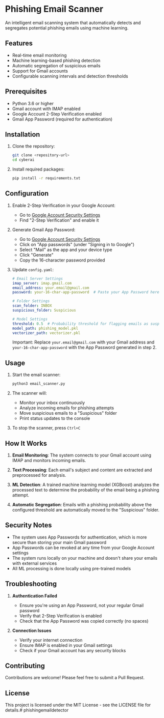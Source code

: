 # Phishing Email Scanner

An intelligent email scanning system that automatically detects and segregates potential phishing emails using machine learning.

## Features

- Real-time email monitoring
- Machine learning-based phishing detection
- Automatic segregation of suspicious emails
- Support for Gmail accounts
- Configurable scanning intervals and detection thresholds

## Prerequisites

- Python 3.6 or higher
- Gmail account with IMAP enabled
- Google Account 2-Step Verification enabled
- Gmail App Password (required for authentication)

## Installation

1. Clone the repository:
   ```bash
   git clone <repository-url>
   cd cyberai
   ```

2. Install required packages:
   ```bash
   pip install -r requirements.txt
   ```

## Configuration

1. Enable 2-Step Verification in your Google Account:
   - Go to [Google Account Security Settings](https://myaccount.google.com/security)
   - Find "2-Step Verification" and enable it

2. Generate Gmail App Password:
   - Go to [Google Account Security Settings](https://myaccount.google.com/security)
   - Click on "App passwords" (under "Signing in to Google")
   - Select "Mail" as the app and your device type
   - Click "Generate"
   - Copy the 16-character password provided

3. Update `config.yaml`:
   ```yaml
   # Email Server Settings
   imap_server: imap.gmail.com
   email_address: your.email@gmail.com
   password: your-16-char-app-password  # Paste your App Password here

   # Folder Settings
   scan_folder: INBOX
   suspicious_folder: Suspicious

   # Model Settings
   threshold: 0.5  # Probability threshold for flagging emails as suspicious
   model_path: phishing_model.pkl
   vectorizer_path: vectorizer.pkl
   ```

   Important: Replace `your.email@gmail.com` with your Gmail address and `your-16-char-app-password` with the App Password generated in step 2.

## Usage

1. Start the email scanner:
   ```bash
   python3 email_scanner.py
   ```

2. The scanner will:
   - Monitor your inbox continuously
   - Analyze incoming emails for phishing attempts
   - Move suspicious emails to a "Suspicious" folder
   - Print status updates to the console

3. To stop the scanner, press `Ctrl+C`

## How It Works

1. **Email Monitoring**: The system connects to your Gmail account using IMAP and monitors incoming emails.

2. **Text Processing**: Each email's subject and content are extracted and preprocessed for analysis.

3. **ML Detection**: A trained machine learning model (XGBoost) analyzes the processed text to determine the probability of the email being a phishing attempt.

4. **Automatic Segregation**: Emails with a phishing probability above the configured threshold are automatically moved to the "Suspicious" folder.

## Security Notes

- The system uses App Passwords for authentication, which is more secure than storing your main Gmail password
- App Passwords can be revoked at any time from your Google Account settings
- The system runs locally on your machine and doesn't share your emails with external services
- All ML processing is done locally using pre-trained models

## Troubleshooting

1. **Authentication Failed**
   - Ensure you're using an App Password, not your regular Gmail password
   - Verify that 2-Step Verification is enabled
   - Check that the App Password was copied correctly (no spaces)

2. **Connection Issues**
   - Verify your internet connection
   - Ensure IMAP is enabled in your Gmail settings
   - Check if your Gmail account has any security blocks

## Contributing

Contributions are welcome! Please feel free to submit a Pull Request.

## License

This project is licensed under the MIT License - see the LICENSE file for details.# phishingemaildetector
